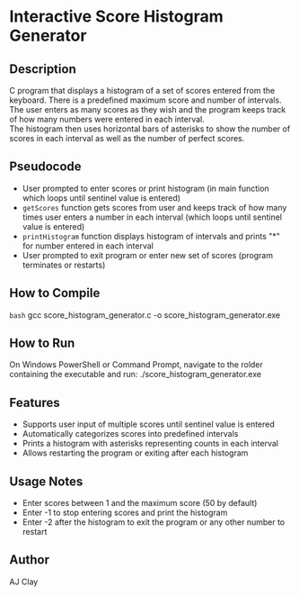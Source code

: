 # Interactive Score Histogram Generator

## Description  
C program that displays a histogram of a set of scores entered from the keyboard. There is a predefined maximum score and number of intervals.  
The user enters as many scores as they wish and the program keeps track of how many numbers were entered in each interval.  
The histogram then uses horizontal bars of asterisks to show the number of scores in each interval as well as the number of perfect scores.

## Pseudocode  
- User prompted to enter scores or print histogram (in main function which loops until sentinel value is entered)  
- `getScores` function gets scores from user and keeps track of how many times user enters a number in each interval (which loops until sentinel value is entered)  
- `printHistogram` function displays histogram of intervals and prints "*" for number entered in each interval  
- User prompted to exit program or enter new set of scores (program terminates or restarts)  

## How to Compile  
```bash```
gcc score_histogram_generator.c -o score_histogram_generator.exe


## How to Run
On Windows PowerShell or Command Prompt, navigate to the rolder containing the executable and run:
./score_histogram_generator.exe

## Features
- Supports user input of multiple scores until sentinel value is entered
- Automatically categorizes scores into predefined intervals
- Prints a histogram with asterisks representing counts in each interval
- Allows restarting the program or exiting after each histogram

## Usage Notes
- Enter scores between 1 and the maximum score (50 by default)
- Enter -1 to stop entering scores and print the histogram
- Enter -2 after the histogram to exit the program or any other number to restart

## Author
AJ Clay
